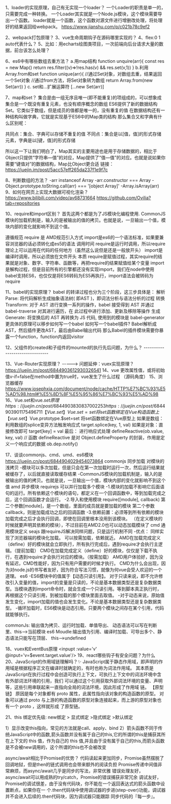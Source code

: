 1、loader的实现原理，自己有无实现一个loader？
一个Loader的职责是单一的，只需要完成一种转换。
一个Loader其实就是一个Node.js模块，这个模块需要导出一个函数。
loader就是一个函数，这个函数对源文件进行增删改处理，将处理好的结果返回给webpack。
https://www.jianshu.com/p/c021b78c9ef2

2、webpack打包原理？
3、vue生命周期钩子在源码哪里实现的？
4、flex:0 1 auto代表什么？
5、比如：用echarts绘图类项目，一次前端向后台请求大量的数据，前台该怎么处理？

6、es6中有哪些数组去重方法？
    a.用map结构
    function unquire(arr){
      const res = new Map()
      return res.filter((v)=>!res.has(v) && res.set(v,1))
    }
    b.利用Array.from和set
    function unique(arr){
        //通过Set对象，对数组去重，结果返回一个Set对象
        //通过from方法，将Set对象转为数组
        return Array.from(new Set(arr))
    }
    c. set和...扩展运算符
    [...new Set(arr)]

7、map和set？
集合是由一组无序且唯一(即不能重复)的项组成的，可以想象成集合是一个既没有重复元素，也没有顺序概念的数组
ES6提供了新的数据结构Set。它类似于数组，但是成员的值都是唯一的，没有重复的值
在数据结构还有一种结构叫做字典，它就是实现基于ES6中的Map类的结构
那么集合又和字典有什么区别呢：

共同点：集合、字典可以存储不重复的值
不同点：集合是以[值，值]的形式存储元素，字典是以[键，值]的形式存储

所以这一下让我们明白了，Map其实的主要用途也是用于存储数据的，相比于Object只提供“字符串—值”的对应，Map提供了“值—值”的对应。也就是说如果你需要“键值对”的数据结构，Map比Object更合适
链接：https://juejin.im/post/5acc57eff265da237f1e9f7c

8、判断数组的方法？
  -arr instanceof Array
  -arr.constructor === Array
  -Object.prototype.toString.call(arr) === '[object Array]'
  -Array.isArray(arr)
9、如何在网页上实现大数据可视化渲染？
https://www.bilibili.com/video/av68731664
https://github.com/Ovilia?tab=repositories

10、require和import区别？
首先这两个都是为了JS模块化编程使用.
CommonJS模块的加载机制是，输入的是被输出的值的拷贝。也就是说，一旦输出一个值，模块内部的变化就影响不到这个值。

遵循规范
require 是 AMD规范引入方式
import是es6的一个语法标准，如果要兼容浏览器的话必须转化成es5的语法
调用时间
require是运行时调用，所以require理论上可以运用在代码的任何地方（虽然这么说但是还是一般放开头）
import是编译时调用，所以必须放在文件开头
本质
require是赋值过程，其实require的结果就是对象、数字、字符串、函数等，再把require的结果赋值给某个变量
import是解构过程，但是目前所有的引擎都还没有实现import，我们在node中使用babel支持ES6，也仅仅是将ES6转码为ES5再执行，import语法会被转码为require

11、babel的实现原理？
babel 的转译过程也分为三个阶段，这三步具体是：
解析 Parse: 将代码解析⽣成抽象语法树( 即AST )，即词法分析与语法分析的过程 
转换 Transform: 对于 AST 进⾏变换⼀系列的操作，babel 接受得到 AST 并通过 babel-traverse 对其进⾏遍历，在 此过程中进⾏添加、更新及移除等操作 
⽣成 Generate: 将变换后的 AST 再转换为 JS 代码, 使⽤到的模块是 babel-generator
更具体的原理可以移步如何写⼀个babel
如何写⼀个babel插件?
Babel解析成AST，然后插件更改AST，最后由Babel输出代码
那么Babel的插件模块需要你暴露⼀个function，function内返回visitor

12、父组件的created和子组件的mounted的执行先后问题，为什么？  -------------------------------

13、Vue-Router实现原理？  -----> 问题延伸：vuex实现原理？
https://juejin.im/post/6844903612930326541
14、vue 更改属性值，或将初始值v-if=false在method中置为true时，vue发生了什么过程 （源码角度）
15、浏览器缓存
https://www.josephxia.com/document/node/cache/HTTP%E7%BC%93%E5%AD%98.html#%E5%8D%8F%E5%95%86%E7%BC%93%E5%AD%98
16、Vue.set和vue.$set原理
https://juejin.cn/post/6844903830837002253
https://juejin.cn/post/6844903901175496711
【Vue.set】 Vue.set=set  将set函数绑定在Vue构造函数上
【vue.$set】Vue.prototype.$set=set  将set函数绑定在Vue原型上
如果是数组：利用数组的splice变异方法触发响应式  target.splice(key, 1, val)
如果是对象：直接修改即可  target[key] = val
最后： 进行响应式处理
  defineReactive(ob.value, key, val) // 函数 defineReactive 是对 Object.defineProperty 的封装，作用是定义一个响应式的数据
  ob.dep.notify()

17、谈谈commonjs、cmd、umd、es6模块
https://juejin.cn/post/6844904029454073864
commonjs  同步加载  对模块的浅拷⻉
  -模块可以多次加载，但是只会在第一次加载时运行一次，然后运行结果就被缓存了，以后就直接读取缓存结果
  -CommonJS模块的加载机制是，输入的是被输出的值的拷贝。也就是说，一旦输出一个值，模块内部的变化就影响不到这个值
amd    异步模块 requirejs    可以并行加载多个模块
  -1.模块的加载不影响它后面语句的运行。所有依赖这个模块的语句，都定义在一个回调函数中，等到加载完成之后，这个回调函数才会运行。
  -2.导入和使用模块
    require([module], callback)
    第二个参数[module]，是一个数组，里面的成员就是要加载的模块
    第二个参数callback，则是加载成功之后的回调函数
  -3.依赖前置：必须等到所有依赖的模块加载完成之后才会执行回调，即使在回调里根本没用到该模块。
          （在定义模块的时候就要声明其依赖的模块），不过目前在AMD2.0也可以动态加载模块了
cmd   通用模块定义 seajs  跟requireJS解决同样问题，只是运行机制不同
  -优点： 同样实现了浏览器端的模块化加载。 可以按需加载，依赖就近。
  AMD在加载完成定义（define）好的模块就会立即执行，所有执行完成后，遇到require才会执行主逻辑。（提前加载）
  CMD在加载完成定义（define）好的模块，仅仅是下载不执行，在遇到require才会执行对应的模块。（按需加载）
  AMD用户体验好，因为没有延迟，CMD性能好，因为只有用户需要的时候才执行。
  CMD为什么会出现，因为对node.js的书写者友好，因为符合写法习惯，就像为何vue会受人欢迎的一个道理。
es6
  -ES6模块中的值属于【动态只读引用】。
    对于只读来说，即不允许修改引入变量的值，import的变量是只读的，不论是基本数据类型还是复杂数据类型。当模块遇到import命令时，就会生成一个只读引用。等到脚本真正执行时，再根据这个只读引用，到被加载的那个模块里面去取值。
  -对于动态来说，原始值发生变化，import加载的值也会发生变化。不论是基本数据类型还是复杂数据类型。
  -循环加载时，ES6模块是动态引用。只要两个模块之间存在某个引用，代码就能够执行。

commonJs:  输出值为拷贝、运行时加载、单值导出、 动态语法可以写在判断里、this-->当前模块
es6 Moudle:输出值为引用、编译时加载、可导出多个、静态语法只能写在顶层、 this-->undefined




18、vuex和EventBus原理
<inpupt :value='v' @input='v=$event.target.value'/>
19、react哪些钩子有安全问题？为什么
20、JavaScript的作⽤域链理解吗？✨
JavaScript属于静态作⽤域，即声明的作⽤域是根据程序正⽂在编译时就确定的，有时也称为词法作⽤域。
其本质是JavaScript在执⾏过程中会创造可执⾏上下⽂，可执⾏上下⽂中的词法环境中含有外部词法环境的引⽤，我们 可以通过这个引⽤获取外部词法环境的变量、声明等，这些引⽤串联起来⼀直指向全局的词法环境，因此形成了作⽤域 链。
【原型链】
原因是每个对象都有 proto 属性，此属性指向该对象的构造函数的原型。 对象可以通过 proto 与上游的构造函数的原型对象连接起来，⽽上游的原型对象也有⼀个 proto ，这样就形成 了原型链。

21、this
绑定优先级: new绑定 > 显式绑定 >隐式绑定 >默认绑定

  1）显示改变this指向，常⻅的⽅法就是call、apply、bind
  2）箭头函数不同于传统JavaScript中的函数,箭头函数并没有属于⾃⼰的this,它的所谓的this是捕获其所在上下⽂的 this 值，作为⾃⼰的 this 值,并且由于没有属于⾃⼰的this,⽽箭头函数是不会被new调⽤的，这个所谓的this也不会被改变

async/await相⽐于Promise的优势？
代码读起来更加同步，Promise虽然摆脱了回调地狱，但是then的链式调⽤也会带来额外的阅读负担 Promise传递中间值⾮常麻烦，⽽async/await⼏乎是同步的写法，⾮常优雅 错误处理友好，async/await可以⽤成熟的try/catch，Promise的错误捕获⾮常冗余 调试友好，Promise的调试很差，由于没有代码块，你不能在⼀个返回表达式的箭头函数中设置断点，如果你在⼀ 个.then代码块中使⽤调试器的步进(step-over)功能，调试器并不会进⼊后续的.then代码块，因为调试器只能跟踪 同步代码的『每⼀步』。
